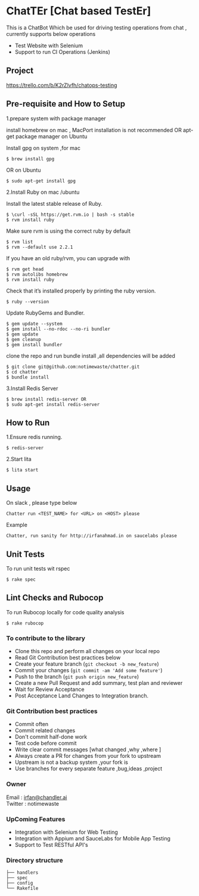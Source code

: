 # ChatTEr [Chat based TestEr]

This is a ChatBot Which be used for driving testing operations from chat ,  
currently supports below operations

* Test Website with Selenium
* Support to run CI Operations (Jenkins)

## Project  
https://trello.com/b/K2rZlvfh/chatops-testing

## Pre-requisite and How to Setup

1.prepare system with package manager

install homebrew on mac , MacPort installation is not recommended
OR apt-get package manager on Ubuntu

Install gpg on system ,for mac

```
$ brew install gpg
```
OR on Ubuntu

```
$ sudo apt-get install gpg
```

2.Install Ruby on mac /ubuntu

Install the latest stable release of Ruby.
```
$ \curl -sSL https://get.rvm.io | bash -s stable
$ rvm install ruby
```

Make sure rvm is using the correct ruby by default
```
$ rvm list
$ rvm --default use 2.2.1
```

If you have an old ruby/rvm, you can upgrade with
```
$ rvm get head
$ rvm autolibs homebrew
$ rvm install ruby
```

Check that it’s installed properly by printing the ruby version.
```
$ ruby --version
```

Update RubyGems and Bundler.

```
$ gem update --system
$ gem install --no-rdoc --no-ri bundler
$ gem update
$ gem cleanup
$ gem install bundler
```

clone the repo and run bundle install ,all dependencies will be added
```
$ git clone git@github.com:notimewaste/chatter.git
$ cd chatter
$ bundle install
```

3.Install Redis Server

```
$ brew install redis-server OR
$ sudo apt-get install redis-server
```


## How to Run
1.Ensure redis running.
```
$ redis-server
```

2.Start lita
```
$ lita start
```

## Usage

On slack , please type below
```
Chatter run <TEST_NAME> for <URL> on <HOST> please
```
Example

```
Chatter, run sanity for http://irfanahmad.in on saucelabs please
```

## Unit Tests

To run unit tests wit rspec
```
$ rake spec
```

## Lint Checks and Rubocop

To run Rubocop locally for code quality analysis
```
$ rake rubocop
```


### To contribute to the library

* Clone this repo and perform all changes on your local repo
* Read Git Contribution best practices below
* Create your feature branch (`git checkout -b new_feature`)
* Commit your changes (`git commit -am 'Add some feature'`)
* Push to the branch (`git push origin new_feature`)
* Create a new Pull Request and add summary, test plan and reviewer
* Wait for Review Acceptance
* Post Acceptance Land Changes to Integration branch.

### Git Contribution best practices

* Commit often
* Commit related changes
* Don't commit half-done work
* Test code before commit
* Write clear commit messages [what changed ,why ,where ]
* Always create a PR for changes from your fork to upstream
* Upstream is not a backup system ,your fork is
* Use branches for every separate feature ,bug,ideas ,project

### Owner
Email   : irfan@chandler.ai  
Twitter : notimewaste

### UpComing Features
* Integration with Selenium for Web Testing
* Integration with Appium and SauceLabs for Mobile App Testing
* Support to  Test RESTful API's

### Directory structure

  ```   
  ├── handlers    
  ├── spec    
  ├── config     
  └── Rakefile   
  ```   
